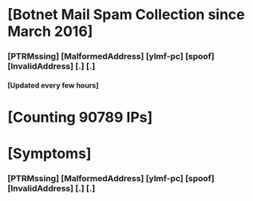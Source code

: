 # [Botnet Mail Spam Collection since March 2016]
### [PTRMssing] [MalformedAddress] [ylmf-pc] [spoof] [InvalidAddress] [.] [.]
#### [Updated every few hours]

# [Counting 90789 IPs]

# [Symptoms] 
###   [PTRMssing] [MalformedAddress] [ylmf-pc] [spoof] [InvalidAddress] [.] [.]
